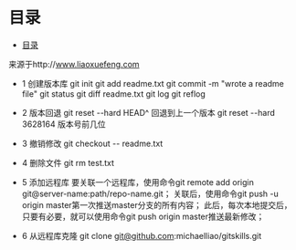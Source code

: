 # 目录
- [目录](../readme.md)

来源于http://www.liaoxuefeng.com

- 1 创建版本库
	git init
	git add readme.txt
	git commit -m "wrote a readme file"
	git status
	git diff readme.txt 
	git log
	git reflog
- 2 版本回退
	git reset --hard HEAD^ 回退到上一个版本
	git reset --hard 3628164  版本号前几位
- 3 撤销修改
	git checkout -- readme.txt
- 4 删除文件
	git rm test.txt

- 5 添加远程库
	要关联一个远程库，使用命令git remote add origin git@server-name:path/repo-name.git；
	关联后，使用命令git push -u origin master第一次推送master分支的所有内容；
	此后，每次本地提交后，只要有必要，就可以使用命令git push origin master推送最新修改；
	
- 6 从远程库克隆
	git clone git@github.com:michaelliao/gitskills.git 
